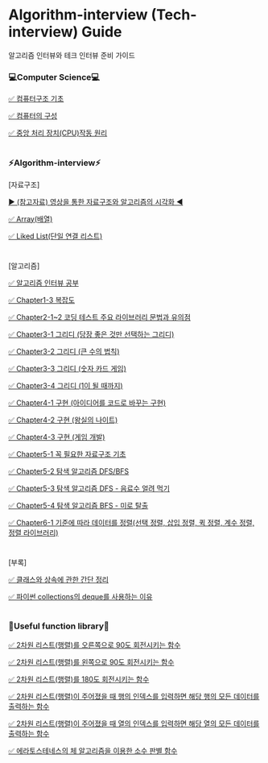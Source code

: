 # Algorithm-interview (Tech-interview) Guide
알고리즘 인터뷰와 테크 인터뷰 준비 가이드

### 💻Computer Science💻
[✅ 컴퓨터구조 기초](https://mgyo.tistory.com/154)

[✅ 컴퓨터의 구성](https://mgyo.tistory.com/157)

[✅ 중앙 처리 장치(CPU)작동 원리](https://mgyo.tistory.com/158?category=894446)

#

### ⚡Algorithm-interview⚡
[자료구조]

[▶ (참고자료) 영상을 통한 자료구조와 알고리즘의 시각화 ◀](https://visualgo.net/ko)

[✅ Array(배열)](https://github.com/mgkim-developer/Algorithm-interview/blob/main/%EC%9E%90%EB%A3%8C%EA%B5%AC%EC%A1%B0/Array.ipynb)

[✅ Liked List(단일 연결 리스트)](https://github.com/mgkim-developer/Algorithm-interview/blob/main/%EC%9E%90%EB%A3%8C%EA%B5%AC%EC%A1%B0/Linked%20List%20(basic).ipynb)

#

[알고리즘]

[✅ 알고리즘 인터뷰 공부](https://mgyo.tistory.com/152)

[✅ Chapter1-3 복잡도](https://mgyo.tistory.com/155)

[✅ Chapter2-1~2 코딩 테스트 주요 라이브러리 문법과 유의점](https://mgyo.tistory.com/161)

[✅ Chapter3-1 그리디 (당장 좋은 것만 선택하는 그리디)](https://mgyo.tistory.com/170)

[✅ Chapter3-2 그리디 (큰 수의 법칙)](https://mgyo.tistory.com/171)

[✅ Chapter3-3 그리디 (숫자 카드 게임)](https://mgyo.tistory.com/186)

[✅ Chapter3-4 그리디 (1이 될 때까지)](https://mgyo.tistory.com/188)

[✅ Chapter4-1 구현 (아이디어를 코드로 바꾸는 구현)](https://mgyo.tistory.com/189)

[✅ Chapter4-2 구현 (왕실의 나이트)](https://mgyo.tistory.com/191)

[✅ Chapter4-3 구현 (게임 개발)](https://mgyo.tistory.com/192)

[✅ Chapter5-1 꼭 필요한 자료구조 기초](https://mgyo.tistory.com/193)

[✅ Chapter5-2 탐색 알고리즘 DFS/BFS](https://mgyo.tistory.com/194)

[✅ Chapter5-3 탐색 알고리즘 DFS - 음료수 얼려 먹기](https://mgyo.tistory.com/196)

[✅ Chapter5-4 탐색 알고리즘 BFS - 미로 탈출](https://mgyo.tistory.com/198)

[✅ Chapter6-1 기준에 따라 데이터를 정렬(선택 정렬, 삽입 정렬, 퀵 정렬, 계수 정렬, 정렬 라이브러리)](https://mgyo.tistory.com/207)




#

[부록]

[✅ 클래스와 상속에 관한 간단 정리](https://mgyo.tistory.com/165?category=879767)

[✅ 파이썬 collections의 deque를 사용하는 이유](https://mgyo.tistory.com/195
)




#

### 📖Useful function library📖

[✅ 2차원 리스트(행렬)를 오른쪽으로 90도 회전시키는 함수](https://github.com/mgkim-developer/Algorithm-interview/blob/main/%EC%9C%A0%EC%9A%A9%ED%95%9C%20%ED%95%A8%EC%88%98%20%EC%9E%91%EC%84%B1%20%EB%9D%BC%EC%9D%B4%EB%B8%8C%EB%9F%AC%EB%A6%AC/A%20function%20that%20rotates%20the%202D%20list%2090%20degrees%20to%20the%20right.py)

[✅ 2차원 리스트(행렬)를 왼쪽으로 90도 회전시키는 함수](https://github.com/mgkim-developer/Algorithm-interview/blob/main/%EC%9C%A0%EC%9A%A9%ED%95%9C%20%ED%95%A8%EC%88%98%20%EC%9E%91%EC%84%B1%20%EB%9D%BC%EC%9D%B4%EB%B8%8C%EB%9F%AC%EB%A6%AC/A%20function%20that%20rotates%20the%202D%20list%2090%20degrees%20to%20the%20left.py)

[✅ 2차원 리스트(행렬)를 180도 회전시키는 함수](https://github.com/mgkim-developer/Algorithm-interview/blob/main/%EC%9C%A0%EC%9A%A9%ED%95%9C%20%ED%95%A8%EC%88%98%20%EC%9E%91%EC%84%B1%20%EB%9D%BC%EC%9D%B4%EB%B8%8C%EB%9F%AC%EB%A6%AC/A%20function%20that%20rotates%20the%202D%20list%20180%20degrees%20to%20the%20right.py)

[✅ 2차원 리스트(행렬)이 주어졌을 때 행의 인덱스를 입력하면 해당 행의 모든 데이터를 출력하는 함수](https://github.com/mgkim-developer/Algorithm-interview/blob/main/%EC%9C%A0%EC%9A%A9%ED%95%9C%20%ED%95%A8%EC%88%98%20%EC%9E%91%EC%84%B1%20%EB%9D%BC%EC%9D%B4%EB%B8%8C%EB%9F%AC%EB%A6%AC/A%20function%20of%20outputting%20row%20data%20of%20a%202D%20list.py)

[✅ 2차원 리스트(행렬)이 주어졌을 때 열의 인덱스를 입력하면 해당 열의 모든 데이터를 출력하는 함수](https://github.com/mgkim-developer/Algorithm-interview/blob/main/%EC%9C%A0%EC%9A%A9%ED%95%9C%20%ED%95%A8%EC%88%98%20%EC%9E%91%EC%84%B1%20%EB%9D%BC%EC%9D%B4%EB%B8%8C%EB%9F%AC%EB%A6%AC/A%20function%20of%20outputting%20column%20data%20of%20a%202D%20list.py)

[✅ 에라토스테네스의 체 알고리즘을 이용한 소수 판별 함수](https://github.com/mgkim-developer/Algorithm-interview/blob/main/%EC%9C%A0%EC%9A%A9%ED%95%9C%20%ED%95%A8%EC%88%98%20%EC%9E%91%EC%84%B1%20%EB%9D%BC%EC%9D%B4%EB%B8%8C%EB%9F%AC%EB%A6%AC/A%20function%20that%20find%20prime%20number.py)
